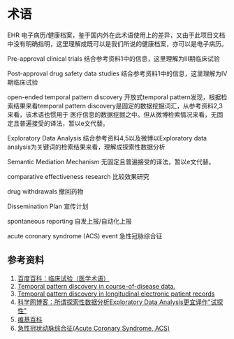 术语		
==============

EHR		电子病历/健康档案，鉴于国内外在此术语使用上的差异，又由于此项目文档中没有明确指明，这里理解成既可以是我们所说的健康档案，亦可以是电子病历。	
	
Pre-approval clinical trials	结合参考资料1中的信息，这里理解为III期临床试验	

Post-approval  drug  safety  data  studies	结合参考资料1中的信息，这里理解为IV期临床试验		

open-ended temporal pattern discovery	开放式temporal pattern发现，根据检索结果来看temporal pattern discovery是固定的数据挖掘词汇，从参考资料2,3来看，该术语也惯用于
医疗信息的数据挖掘之中。但从微博检索情况来看，无固定且普遍接受的译法，暂以e文代替。	
	
Exploratory Data Analysis	结合参考资料4,5以及微博以Exploratory data analysis为关键词的检索结果来看，理解成探索性数据分析		

Semantic Mediation Mechanism 	无固定且普遍接受的译法，暂以e文代替。

comparative effectiveness research		比较效果研究		

drug withdrawals	撤回药物		

Dissemination Plan		宣传计划		

spontaneous reporting  自发上报/自动化上报		

acute coronary syndrome (ACS) event   急性冠脉综合征
		

##	参考资料		
1.	[百度百科：临床试验（医学术语）](http://baike.baidu.com/subview/419177/15302556.htm)		
2.	[Temporal pattern discovery in course-of-disease data.](http://www.ncbi.nlm.nih.gov/pubmed/10916734)		
3. 	[Temporal pattern discovery in longitudinal electronic patient records](http://link.springer.com/article/10.1007%2Fs10618-009-0152-3)	
4.	[科学网博客：所谓探索性数据分析Exploratory Data Analysis更宜译作"试探性" ](http://blog.sciencenet.cn/blog-350729-662859.html)	
5.	[维基百科](http://en.wikipedia.org/wiki/Exploratory_data_analysis)	
6.	[急性冠状动脉综合征(Acute Coronary Syndrome, ACS)](http://wryll.blog.163.com/blog/static/106565997201273171353873/)